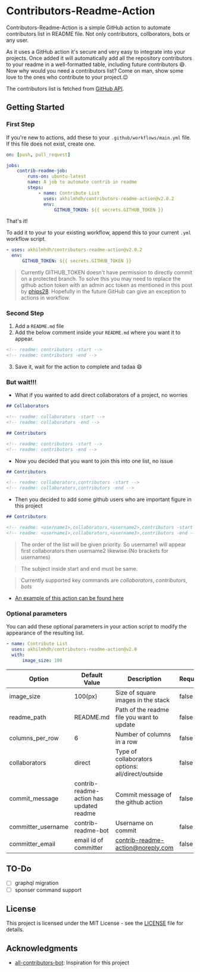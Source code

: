 # Contributors-Readme-Action

Contributors-Readme-Action is a simple GitHub action to automate contributors list in README file. Not only contributors, collborators, bots or any user.

As it uses a GitHub action it's secure and very easy to integrate into your projects. Once added it will automatically add all the repository contributors to your readme in a well-formatted table, including future contributors :smile:. Now why would you need a contributors list? Come on man, show some love to the ones who contribute to your project.:wink:

The contributors list is fetched from [GitHub API](https://developer.github.com/v3/repos/statistics/).

## Getting Started

### First Step

If you're new to actions, add these to your `.github/workflows/main.yml` file. If this file does not exist, create one.

```yml
on: [push, pull_request]

jobs:
    contrib-readme-job:
        runs-on: ubuntu-latest
        name: A job to automate contrib in readme
        steps:
            - name: Contribute List
              uses: akhilmhdh/contributors-readme-action@v2.0.2
              env:
                  GITHUB_TOKEN: ${{ secrets.GITHUB_TOKEN }}
```

That's it!

To add it to your to your existing workflow, append this to your current `.yml` workflow script.

```yml
- uses: akhilmhdh/contributors-readme-action@v2.0.2
  env:
      GITHUB_TOKEN: ${{ secrets.GITHUB_TOKEN }}
```

> Currently GITHUB_TOKEN doesn't have permission to directly commit on a protected branch. To solve this you may need to replace the github action token with an admin acc token as mentioned in this post by [phips28](https://github.community/t/how-to-push-to-protected-branches-in-a-github-action/16101/10). Hopefully in the future GitHub can give an exception to actions in workflow.

### Second Step

1. Add a `README.md` file
2. Add the below comment inside your `README.md` where you want it to appear.

```md
<!-- readme: contributors -start -->
<!-- readme: contributors -end -->
```

3. Save it, wait for the action to complete and tadaa :smile:

### But wait!!!

-   What if you wanted to add direct collaborators of a project, no worries

```md
## Collaborators

<!-- readme: collaborators -start -->
<!-- readme: collaborators -end -->

## Contributors

<!-- readme: contributors -start -->
<!-- readme: contributors -end -->
```

-   Now you decided that you want to join this into one list, no issue

```md
## Contributors

<!-- readme: collaborators,contributors -start -->
<!-- readme: collaborators,contributors -end -->
```

-   Then you decided to add some github users who are important figure in this project

```md
## Contributors

<!-- readme: <username1>,collaborators,<username2>,contributors -start -->
<!-- readme: <username1>,collaborators,<username3>,contributors -end -->
```

> The order of the list will be given priority. So username1 will appear first collaborators then username2 likewise.(No brackets for usernames)

> The subject inside start and end must be same.

> Currently supported key commands are _collaborators_, _contributors_, _bots_

-   [An example of this action can be found here](./contributors.md)

### Optional parameters

You can add these optional parameters in your action script to modify the appearance of the resulting list.

```yml
- name: Contribute List
  uses: akhilmhdh/contributors-readme-action@v2.0
  with:
      image_size: 100
```

| Option             | Default Value                            | Description                                       | Required |
| ------------------ | ---------------------------------------- | ------------------------------------------------- | -------- |
| image_size         | 100(px)                                  | Size of square images in the stack                | false    |
| readme_path        | README.md                                | Path of the readme file you want to update        | false    |
| columns_per_row    | 6                                        | Number of columns in a row                        | false    |
| collaborators      | direct                                   | Type of collaborators options: all/direct/outside | false    |
| commit_message     | contrib-readme-action has updated readme | Commit message of the github action               | false    |
| committer_username | contrib-readme-bot                       | Username on commit                                | false    |
| committer_email    | email id of committer                    | contrib-readme-action@noreply.com                 | false    |

## TO-Do

-   [ ] graphql migration
-   [ ] sponser command support

## License

This project is licensed under the MIT License - see the [LICENSE](LICENSE) file for details.

## Acknowledgments

-   [all-contributors-bot](https://github.com/all-contributors/all-contributors): Inspiration for this project
